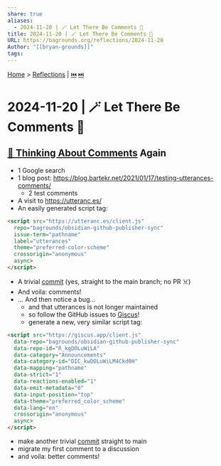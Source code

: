 ```yaml
---
share: true
aliases:
  - 2024-11-20 | 🪄 Let There Be Comments 💬
title: 2024-11-20 | 🪄 Let There Be Comments 💬
URL: https://bagrounds.org/reflections/2024-11-20
Author: "[[bryan-grounds]]"
tags: 
---
```

[Home](../index.md) > [Reflections](./index.md) | [⏮️](./2024-11-19.md) [⏭️](./2024-11-21.md)  
# 2024-11-20 | 🪄 Let There Be Comments 💬  
## [💬 Thinking About Comments](./2024-04-21.md#💬%20Thinking%20About%20Comments) Again  
- 1 Google search  
- 1 blog post: https://blog.bartekr.net/2021/01/17/testing-utterances-comments/  
  - 2 test comments  
- A visit to https://utteranc.es/  
- An easily generated script tag:  
```html  
<script src="https://utteranc.es/client.js"  
  repo="bagrounds/obsidian-github-publisher-sync"  
  issue-term="pathname"  
  label="utterances"  
  theme="preferred-color-scheme"  
  crossorigin="anonymous"  
  async>  
</script>  
```  
- A trivial [commit](https://github.com/bagrounds/obsidian-github-publisher-sync/commit/22a013d753a7cdb753e129625625d024b10739fa) (yes, straight to the main branch; no PR ☠️)  
- And voila: comments!  
- ... And then notice a bug...  
  - and that utterances is not longer maintained  
  - so follow the GitHub issues to [Giscus](https://giscus.app)!  
  - generate a new, very similar script tag:  
```html  
<script src="https://giscus.app/client.js"  
  data-repo="bagrounds/obsidian-github-publisher-sync"  
  data-repo-id="R_kgDOLuWiLA"  
  data-category="Announcements"  
  data-category-id="DIC_kwDOLuWiLM4Ckd0H"  
  data-mapping="pathname"  
  data-strict="1"  
  data-reactions-enabled="1"  
  data-emit-metadata="0"  
  data-input-position="top"  
  data-theme="preferred_color_scheme"  
  data-lang="en"  
  crossorigin="anonymous"  
  async>  
</script>  
```  
  - make another trivial [commit](https://github.com/bagrounds/obsidian-github-publisher-sync/commit/15978dec2f497aa48680bc74a49e21a731ccbbf4) straight to main  
  - migrate my first comment to a discussion  
- and voila: better comments!  
